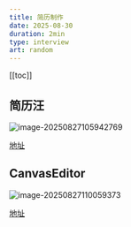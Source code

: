 ```yaml
---
title: 简历制作
date: 2025-08-30
duration: 2min
type: interview
art: random
---
```



[[toc]]

## 简历汪

![image-20250827105942769](https://bing-wu-doc-1318477772.cos.ap-nanjing.myqcloud.com/typora/image-20250827105942769.png)

[地址](https://resume.lgdsunday.club/)

## CanvasEditor

![image-20250827110059373](https://bing-wu-doc-1318477772.cos.ap-nanjing.myqcloud.com/typora/image-20250827110059373.png)

[地址](https://bing-wu-canvaseditor.netlify.app/)
